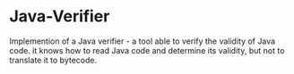 # Java-Verifier
Implemention of a Java verifier - a tool able to verify the validity of Java
code. it knows how to read Java code and determine its validity, but not to translate it to bytecode.
